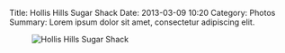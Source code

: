 Title: Hollis Hills Sugar Shack
Date: 2013-03-09 10:20
Category: Photos
Summary: Lorem ipsum dolor sit amet, consectetur adipiscing elit.

<figure class="portait"><img alt="Hollis Hills Sugar Shack" src="|filename|/images/bhr_20130309_hollishills_041.jpg" /></figure>
